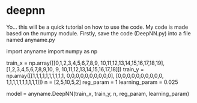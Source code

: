 # deepnn

Yo... this will be a quick tutorial on how to use the code.
My code is made based on the numpy module.
Firstly, save the code (DeepNN.py) into a file named anyname.py

import anyname
import numpy as np


train_x = np.array([[0,1,2,3,4,5,6,7,8,9,  10,11,12,13,14,15,16,17,18,19],
                    [1,2,3,4,5,6,7,8,9,10, 9, 10,11,12,13,14,15,16,17,18]])
train_y = np.array([[1,1,1,1,1,1,1,1,1,1, 0,0,0,0,0,0,0,0,0,0],
                    [0,0,0,0,0,0,0,0,0,0, 1,1,1,1,1,1,1,1,1,1]])
n = [2,5,10,5,2]
reg_param = 1
learning_param = 0.025

model = anyname.DeepNN(train_x, train_y, n, reg_param, learning_param)


